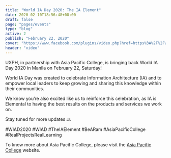 ```yaml
---
title: "World IA Day 2020: The IA Element"
date: 2020-02-10T18:56:48+08:00
draft: false
page: "pages/events"
type: "blog"
active: 2
publish: "February 22, 2020"
cover: "https://www.facebook.com/plugins/video.php?href=https%3A%2F%2Fwww.facebook.com%2FUXPhilippines%2Fvideos%2F504338016951633%2F&show_text=0&width=560"
header: "video"
---
```


<p>UXPH, in partnership with Asia Pacific College, is bringing back World IA Day 2020 in Manila on February 22, Saturday!</p>

<p>World IA Day was created to celebrate Information Architecture (IA) and to empower local leaders to keep growing and sharing this knowledge within their communities.</p>

<p>We know you’re also excited like us to reinforce this celebration, as IA is Elemental to having the best results on the products and services we work on.</p>

<p>Stay tuned for more updates 🔜</p>

<span class="blue">
	#WIAD2020 #WIAD #TheIAElement #BeARam #AsiaPacificCollege #RealProjectsRealLearning
</span>
<p>
	To know more about Asia Pacific College, please visit the <a href="https://www.apc.edu.ph" target="blank" class="blue">Asia Pacific College</a> website.
</p>
